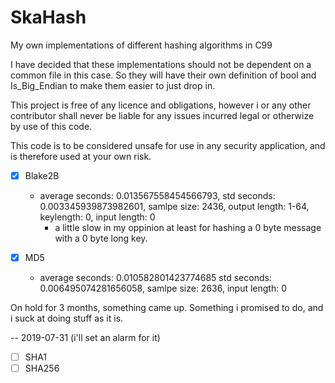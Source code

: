 # SkaHash
My own implementations of different hashing algorithms in C99

I have decided that these implementations should not be dependent on a common file in this case.
So they will have their own definition of bool and Is_Big_Endian to make them easier to just drop in.

This project is free of any licence and obligations, however i or any other contributor shall never be liable for any issues incurred legal or otherwize by use of this code.

This code is to be considered unsafe for use in any security application, and is therefore used at your own risk.

- [X] Blake2B
    - average seconds: 0.013567558454566793, std seconds: 0.003345939873982601, samlpe size: 2436, output length: 1-64, keylength: 0, input length: 0
        - a little slow in my oppinion at least for hashing a 0 byte message with a 0 byte long key.


- [X] MD5
    - average seconds: 0.010582801423774685 std seconds: 0.006495074281656058, samlpe size: 2636, input length: 0

On hold for 3 months, something came up. Something i promised to do, and i suck at doing stuff as it is. 

-- 2019-07-31 (i'll set an alarm for it)
   
- [ ] SHA1
- [ ] SHA256

